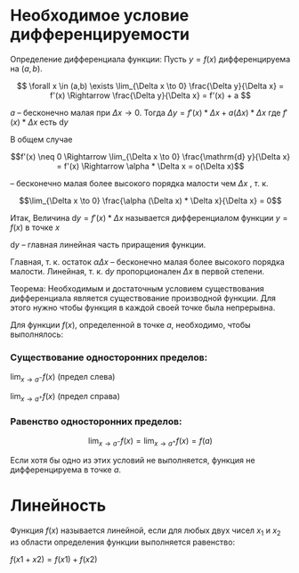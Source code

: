 # Необходимое условие дифференцируемости

Определение дифференциала функции:
Пусть $y = f(x)$ дифференцируема на $(a,b)$.

$$
\forall  x \in (a,b)  \exists \lim_{\Delta x \to 0} \frac{\Delta y}{\Delta x} = f'(x) \Rightarrow \frac{\Delta y}{\Delta x} = f'(x) + a
$$

$a$ – бесконечно малая при $\Delta x \to 0$.
Тогда
$\Delta y = f'(x) * \Delta x + a(\Delta x) * \Delta x$
где $f'(x) * \Delta x$ есть $\mathrm{d} y$

В общем случае 

$$f'(x) \neq 0 \Rightarrow \lim_{\Delta x \to 0} \frac{\mathrm{d} y}{\Delta x} = f'(x) \Rightarrow \alpha * \Delta x = o(\Delta x)$$

– бесконечно малая более высокого порядка малости чем $\Delta x$ , т. к. 

$$\lim_{\Delta x \to 0} \frac{\alpha (\Delta x) * \Delta x}{\Delta x} = 0$$

Итак, 
Величина $\mathrm{d} y = f'(x) * \Delta x$ называется дифференциалом функции $y = f(x)$ в точке $x$

$\mathrm{d} y$ – главная линейная часть приращения функции.

Главная, т. к. остаток $\alpha \Delta x$ – бесконечно малая более высокого порядка малости.
Линейная, т. к. $\mathrm{d} y$ пропорционален $\Delta x$ в первой степени.

Теорема:
Необходимым и достаточным условием существования дифференциала является существование производной функции. Для этого нужно чтобы функция в каждой своей точке была непрерывна.

Для функции $f(x)$, определенной в точке $a$, необходимо, чтобы выполнялось:
### Существование односторонних пределов:

$\lim_{x \to a^-} f(x)$  (предел слева)

$\lim_{x \to a^+} f(x)$  (предел справа)

### Равенство односторонних пределов:

$$\lim_{x \to a^-} f(x) = \lim_{x \to a^+} f(x) = f(a)$$

Если хотя бы одно из этих условий не выполняется, функция не дифференцируема в точке $a$.

#  Линейность

Функция $f(x)$ называется линейной, если для любых двух чисел $x_{1}$ и $x_{2}$ из области определения функции выполняется равенство:

$f(x1 + x2) = f(x1) + f(x2)$
